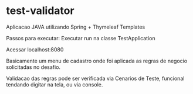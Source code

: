 # test-validator

Aplicacao JAVA utilizando Spring + Thymeleaf Templates

Passos para executar:
Executar run na classe TestApplication

Acessar localhost:8080

Basicamente um menu de cadastro onde foi aplicada as regras de negocio solicitadas no desafio. 

Validacao das regras pode ser verificada via Cenarios de Teste, funcional tendando digitar na tela, ou via console.
